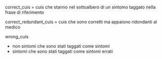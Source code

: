 
correct_cuis = cuis che stanno nel sottoalbero di un sintomo taggato nella frase di riferimento

correct_redundant_cuis = cuis che sono corretti ma appaiono ridondanti al medico

wrong_cuis
 - non sintomi che sono stati taggati come sintomi
 - sintomi che sono stati taggati come sintomi errati